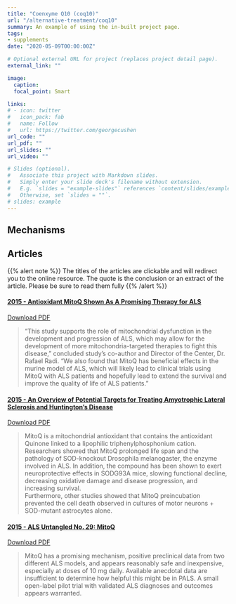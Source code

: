 ```yaml
---
title: "Coenxyme Q10 (coq10)"
url: "/alternative-treatment/coq10"
summary: An example of using the in-built project page.
tags:
- supplements
date: "2020-05-09T00:00:00Z"

# Optional external URL for project (replaces project detail page).
external_link: ""

image:
  caption:
  focal_point: Smart

links:
# - icon: twitter
#   icon_pack: fab
#   name: Follow
#   url: https://twitter.com/georgecushen
url_code: ""
url_pdf: ""
url_slides: ""
url_video: ""

# Slides (optional).
#   Associate this project with Markdown slides.
#   Simply enter your slide deck's filename without extension.
#   E.g. `slides = "example-slides"` references `content/slides/example-slides.md`.
#   Otherwise, set `slides = ""`.
# slides: example
---
```

## Mechanisms


## Articles
{{% alert note %}}
The titles of the articles are clickable and will redirect you to the online resource.
The quote is the conclusion or an extract of the article. Please be sure to read them fully
{{% /alert %}}

#### [2015 - Antioxidant MitoQ Shown As A Promising Therapy for ALS](https://alsnewstoday.com/2015/07/16/antioxidant-mitoq-shown-promising-therapy-als/)
<a class="btn btn-outline-primary" target="_blank" rel="noopener noreferrer" href="./antioxidant_mitoq_shown_as_a_promising _therapy_for_als.pdf">Download PDF</a> 

> “This study supports the role of mitochondrial dysfunction in the development and progression of ALS, which may allow
> for the development of more mitochondria-targeted therapies to fight this disease,” concluded study’s co-author and
> Director of the Center, Dr. Rafael Radi. “We also found that MitoQ has beneficial effects in the murine model of ALS,
> which will likely lead to clinical trials using MitoQ with ALS patients and hopefully lead to extend the survival and
> improve the quality of life of ALS patients.”

#### [2015 - An Overview of Potential Targets for Treating Amyotrophic Lateral Sclerosis and Huntington’s Disease](https://www.hindawi.com/journals/bmri/2015/198612/)
<a class="btn btn-outline-primary" target="_blank" rel="noopener noreferrer" href="./an_overview_of_potential_targets_for_treating_amyotrophic_lateral_sclerosis_and_huntingtons_disease.pdf">Download PDF</a>  
 
> MitoQ is a mitochondrial antioxidant that contains the antioxidant Quinone linked to a lipophilic
> triphenylphosphonium cation. Researchers showed that MitoQ prolonged life span and the pathology of SOD-knockout Drosophila melanogaster, 
> the enzyme involved in ALS. In addition, the compound has been shown to exert neuroprotective effects in SODG93A mice, slowing functional decline,
> decreasing oxidative damage and disease progression, and increasing survival.  
> Furthermore, other studies showed that MitoQ preincubation prevented the cell death observed in cultures of motor 
> neurons + SOD-mutant astrocytes alone.



#### [2015 - ALS Untangled No. 29: MitoQ](https://www.tandfonline.com/doi/full/10.3109/21678421.2015.1050897)
<a class="btn btn-outline-primary" target="_blank" rel="noopener noreferrer" href="./als_untangled_29_mitoq.pdf">Download PDF</a>  

> MitoQ has a promising mechanism, positive preclinical data from two different ALS models, and appears reasonably safe 
> and inexpensive, especially at doses of 10 mg daily. Available anecdotal data are insufficient to determine how helpful
> this might be in PALS. A small open-label pilot trial with validated ALS diagnoses and outcomes appears warranted.